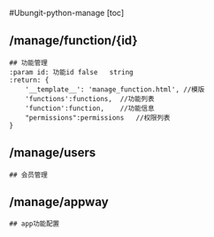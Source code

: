 #Ubungit-python-manage
[toc]

## /manage/function/{id}
    ## 功能管理
    :param id: 功能id false   string
    :return: {
        '__template__': 'manage_function.html', //模版
        'functions':functions,  //功能列表
        'function':function,    //功能信息
        "permissions":permissions   //权限列表
    }
    
## /manage/users
    ## 会员管理
    
## /manage/appway
    ## app功能配置
    